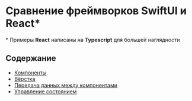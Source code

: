 # Сравнение фреймворков SwiftUI и React*

\* Примеры **React** написаны на **Typescript** для большей наглядности

## Содержание

* [Компоненты](./Basic%20Components.md)
* [Вёрстка](./Styling.md)
* [Передача данных между компонентами](./Data%20Transfer.md)
* [Управление состоянием](./State%20Management.md)
